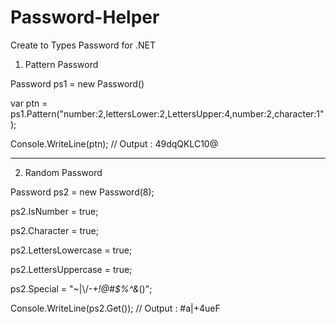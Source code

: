 # Password-Helper

Create to Types Password for .NET

1) Pattern Password

Password ps1 = new Password()

 var ptn = ps1.Pattern("number:2,lettersLower:2,LettersUpper:4,number:2,character:1");

 Console.WriteLine(ptn); // Output : 49dqQKLC10@

----------------------
2) Random Password

Password ps2 = new Password(8);

ps2.IsNumber = true;

ps2.Character = true;

ps2.LettersLowercase = true;

ps2.LettersUppercase = true;

ps2.Special = "~|\\/*-+!@#$%^&*()"; 

Console.WriteLine(ps2.Get());  // Output : #a|+4ueF
